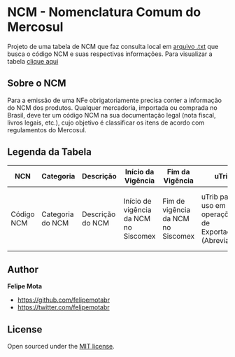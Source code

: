
# NCM - Nomenclatura Comum do Mercosul

Projeto de uma tabela de NCM que faz consulta local em [arquivo .txt](ncm.txt) que busca o código NCM e suas respectivas informações. Para visualizar a tabela [clique aqui](https://felipemotabr.github.io/NCM/) 

## Sobre o NCM

Para a emissão de uma NFe obrigatoriamente precisa conter a informação do NCM dos produtos. Qualquer mercadoria, importada ou comprada no Brasil, deve ter um código NCM na sua documentação legal (nota fiscal, livros legais, etc.), cujo objetivo é classificar os itens de acordo com regulamentos do Mercosul.

## Legenda da Tabela

| NCN | Categoria | Descrição | Início da Vigência | Fim da Vigência | uTrib | Descrição uTrib |
|---|---|---|---|---|---|---|
| Código NCM | Categoria do NCM | Descrição do NCM | Início de vigência da NCM  no Siscomex | Fim de vigência da NCM no Siscomex | uTrib para uso em operações de Exportação (Abreviatura) | Descrição da uTrib utilizada em operações de Exportação | 

## Author

**Felipe Mota**
- <https://github.com/felipemotabr>
- <https://twitter.com/felipemotabr>

## License

Open sourced under the [MIT license](LICENSE.md).
